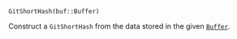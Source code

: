 ```
GitShortHash(buf::Buffer)
```

Construct a `GitShortHash` from the data stored in the given [`Buffer`](@ref).
